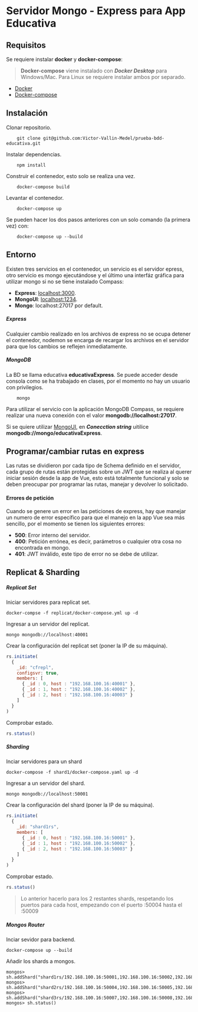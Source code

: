 # Servidor Mongo - Express para App Educativa

## Requisitos
Se requiere instalar **docker** y **docker-compose**:
> **Docker-compose** viene instalado con **_Docker Desktop_** para Windows/Mac. Para Linux se requiere instalar ambos por separado.
- [Docker](https://docs.docker.com/engine/install/debian/#installation-methods)
- [Docker-compose](https://docs.docker.com/compose/install/)

## Instalación
Clonar repositorio.
```console
    git clone git@github.com:Victor-Vallin-Medel/prueba-bdd-educativa.git
```
Instalar dependencias.
```console
    npm install
```
Construir el contenedor, esto solo se realiza una vez.
```console
    docker-compose build
```
Levantar el contenedor.
```console
    docker-compose up
```
Se pueden hacer los dos pasos anteriores con un solo comando (la primera vez) con:
```console
    docker-compose up --build
```

## Entorno
Existen tres servicios en el contenedor, un servicio es el servidor epress, otro servicio es mongo ejecutándose y el último una interfáz gráfica para utilizar mongo si no se tiene instalado Compass:

- **Express**: [localhost:3000](http://localhost:3000).
- **MongoUI**: [localhost:1234](http://localhost:1234).
- **Mongo**: localhost:27017 por default.

##### Express
Cualquier cambio realizado en los archivos de express no se ocupa detener el contenedor, nodemon se encarga de recargar los archivos en el servidor para que los cambios se reflejen inmediatamente.
##### MongoDB
La BD se llama educativa **educativaExpress**. Se puede acceder desde consola como se ha trabajado en clases, por el momento no hay un usuario con privilegios.
```console
    mongo
```
Para utilizar el servicio con la aplicación MongoDB Compass, se requiere realizar una nueva conexión con el valor **mongodb://localhost:27017**.

Si se quiere utilizar [MongoUI](http://localhost:1234), en **_Conecction string_** uitilice **mongodb://mongo/educativaExpress**.

## Programar/cambiar rutas en express
Las rutas se dividieron por cada tipo de Schema definido en el servidor, cada grupo de rutas están protegidas sobre un JWT que se realiza al querer iniciar sesión desde la app de Vue, esto está totalmente funcional y solo se deben preocupar por programar las rutas, manejar y devolver lo solicitado.

#### Errores de petición
Cuando se genere un error en las peticiones de express, hay que manejar un numero de error específico para que el manejo en la app Vue sea más sencillo, por el momento se tienen los siguientes errores:

- **500**: Error interno del servidor.
- **400**: Petición errónea, es decir, parámetros o cualquier otra cosa no encontrada en mongo.
- **401**: JWT inválido, este tipo de error no se debe de utilizar.


## Replicat & Sharding

##### Replicat Set
Iniciar servidores para replicat set.
```console
docker-compse -f replicat/docker-compose.yml up -d
```
Ingresar a un servidor del replicat.
```console
mongo mongodb://localhost:40001
```

Crear la configuración del replicat set (poner la IP de su máquina).
```js
rs.initiate(
  {
    _id: "cfrepl",
    configsvr: true,
    members: [
      { _id : 0, host : "192.168.100.16:40001" },
      { _id : 1, host : "192.168.100.16:40002" },
      { _id : 2, host : "192.168.100.16:40003" }
    ]
  }
)
```

Comprobar estado.
```js
rs.status()
```

##### Sharding
Inciar servidores para un shard
```console
docker-compose -f shard1/docker-compose.yaml up -d
```

Ingresar a un servidor del shard.
```console
mongo mongodb://localhost:50001
```

Crear la configuración del shard (poner la IP de su máquina).
```js
rs.initiate(
  {
    _id: "shard1rs",
    members: [
      { _id : 0, host : "192.168.100.16:50001" },
      { _id : 1, host : "192.168.100.16:50002" },
      { _id : 2, host : "192.168.100.16:50003" }
    ]
  }
)
```

Comprobar estado.
```js
rs.status()
```

> Lo anterior hacerlo para los 2 restantes shards, respetando los puertos para cada host, empezando con el puerto :50004 hasta el :50009

##### Mongos Router
Inciar sevidor para backend.
```console
docker-compose up --build
```

Añadir los shards a mongos.
```console
mongos> sh.addShard("shard1rs/192.168.100.16:50001,192.168.100.16:50002,192.168.100.16:50003")
mongos> sh.addShard("shard2rs/192.168.100.16:50004,192.168.100.16:50005,192.168.100.16:50006")
mongos> sh.addShard("shard3rs/192.168.100.16:50007,192.168.100.16:50008,192.168.100.16:50009")
mongos> sh.status()
```